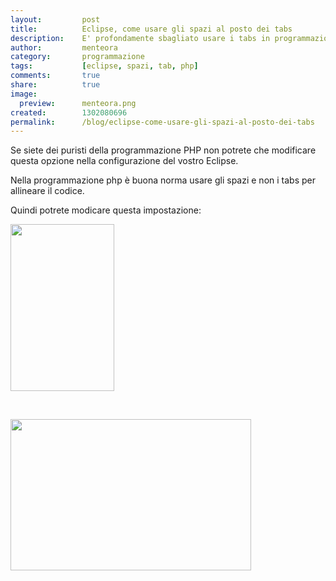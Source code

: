 ```yaml
---
layout:       	post
title:        	Eclipse, come usare gli spazi al posto dei tabs
description:    E' profondamente sbagliato usare i tabs in programmazione, ecco come evitare di farlo in eclipse
author:       	menteora
category:     	programmazione
tags:         	[eclipse, spazi, tab, php]
comments:     	true
share:        	true
image:			
  preview:      menteora.png
created:      	1302080696
permalink:		/blog/eclipse-come-usare-gli-spazi-al-posto-dei-tabs
---
```

<p>
	Se siete dei puristi della programmazione PHP non potrete che modificare questa opzione nella configurazione del vostro Eclipse.</p>
<p>
	Nella programmazione php &egrave; buona norma usare gli spazi e non i tabs per allineare il codice.</p>
<p>
	Quindi potrete modicare questa impostazione:</p>
<p>
	<img alt="" src="/images/preferences.png" style="width: 166px; height: 267px;" /></p>
<p>
	&nbsp;</p>
<p>
	<img alt="" src="/images/formatters.png" style="width: 385px; height: 242px;" /></p>
